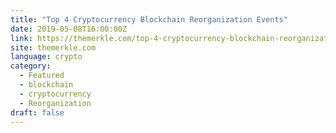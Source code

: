 ```yaml
---
title: "Top 4 Cryptocurrency Blockchain Reorganization Events"
date: 2019-05-08T16:00:00Z
link: https://themerkle.com/top-4-cryptocurrency-blockchain-reorganization-events/?utm_medium=RSS&utm_source=news.12bit.vn
site: themerkle.com
language: crypto
category:
  - Featured
  - blockchain
  - cryptocurrency
  - Reorganization
draft: false
---
```

